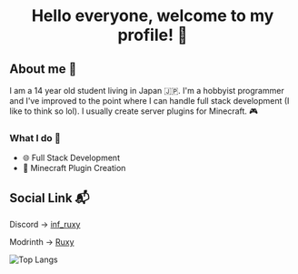 <h1 align="center">Hello everyone, welcome to my profile! 👋</h1>

<h2>About me 📘</h2>
<p>I am a 14 year old student living in Japan 🇯🇵. I'm a hobbyist programmer and I've improved to the point where I can handle full stack development (I like to think so lol). I usually create server plugins for Minecraft. 🎮</p>

<h3>What I do 🚀</h3>
<ul>
  <li>🌐 Full Stack Development</li>
  <li>🧩 Minecraft Plugin Creation</li>
</ul>

<h2>Social Link 📬</h2>
<p>Discord -> <a href="https://discordapp.com/users/inf_ruxy">inf_ruxy</a></p>
<p>Modrinth -> <a href="https://modrinth.com/user/Ruxy">Ruxy</a></p>

<!-- GitHub Readme Stats -->
<div>
  <img align="left" alt="Top Langs" src="https://github-readme-stats.vercel.app/api/top-langs/?username=KT-Ruxy&layout=compact&langs_count=10&show_icons=true&hide_border=true&theme=radical"/>
</div>

<!-- Clear floating elements -->
<br clear="left"/>
